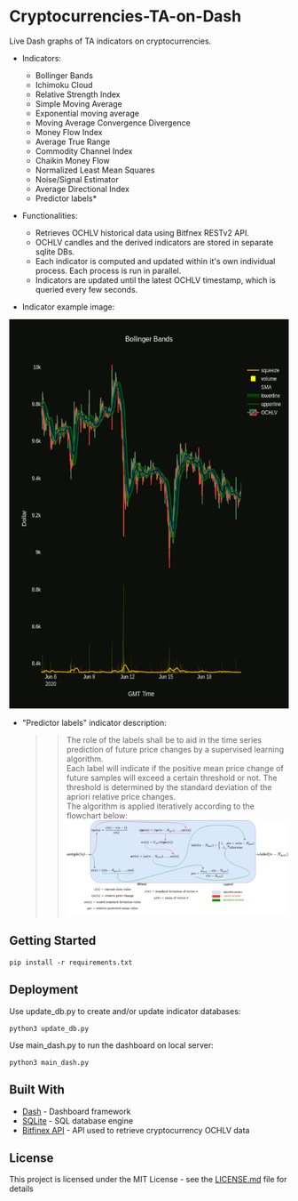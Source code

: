 # Cryptocurrencies-TA-on-Dash 
Live Dash graphs of TA indicators on cryptocurrencies.

* Indicators:
    * Bollinger Bands
    * Ichimoku Cloud
    * Relative Strength Index
    * Simple Moving Average
    * Exponential moving average
    * Moving Average Convergence Divergence
    * Money Flow Index
    * Average True Range
    * Commodity Channel Index
    * Chaikin Money Flow
    * Normalized Least Mean Squares
    * Noise/Signal Estimator
    * Average Directional Index
    * Predictor labels*

* Functionalities:
    * Retrieves OCHLV historical data using Bitfnex RESTv2 API.
    * OCHLV candles and the derived indicators are stored in separate sqlite DBs.
    * Each indicator is computed and updated within it's own individual process. Each process is run in parallel.
    * Indicators are updated until the latest OCHLV timestamp, which is queried every few seconds.
    
* Indicator example image:
<img align="below" width="1000" height="700" src="img/example_bb.png">


* "Predictor labels" indicator description:
   >> The role of the labels shall be to aid in the time series prediction of future price changes by a supervised learning algorithm.  
   >> Each label will indicate if the positive mean price change of future samples will exceed a certain threshold or not. The threshold is determined by the standard deviation of the  apriori relative price changes.  
   >> The algorithm is applied iteratively according to the flowchart below:
![alt text](img/predictor_labels_flowchart.png?raw=true "Predictor labels algorithm flowchart")


## Getting Started
```
pip install -r requirements.txt
```

## Deployment
Use update_db.py to create and/or update indicator databases:
```
python3 update_db.py
```

Use main_dash.py to run the dashboard on local server:
```
python3 main_dash.py
```

## Built With

* [Dash](https://plotly.com/dash/) - Dashboard framework
* [SQLite](https://www.sqlite.org/) - SQL database engine
* [Bitfinex API](https://github.com/scottjbarr/bitfinex) - API used to retrieve cryptocurrency OCHLV data


## License
This project is licensed under the MIT License - see the [LICENSE.md](LICENSE.md) file for details


